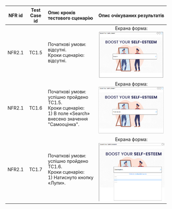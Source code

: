 |NFR id|Test Case id|Опис кроків тестового сценарію|Опис очікуваних результатів|
|:-:|:-:|:-|:-:|
|NFR2.1|TC1.5|Початкові умови: відсутні. <br> Кроки сценарію: відсутні.|Екрана форма: <br> ![image](https://github.com/oleksandrblazhko/ai203-sultanov/blob/Ai203_sultanov_with_laboratory_work_8/2-SoftwareDesign/2.8-TestCases/2.8.1-NFR/NFR_2.1.1.PNG)|
|NFR2.1|TC1.6|Початкові умови: успішно пройдено TC1.5. <br> Кроки сценарію: <br> 1) В поле «Search» внесено значення "Самооцінка".|Екрана форма: <br> ![image](https://github.com/oleksandrblazhko/ai203-sultanov/blob/Ai203_sultanov_with_laboratory_work_8/2-SoftwareDesign/2.8-TestCases/2.8.1-NFR/NFR_2.1.2.PNG)|
|NFR2.1|TC1.7|Початкові умови: успішно пройдено TC1.6. <br> Кроки сценарію: <br> 1) Натиснуто кнопку «Лупи».|Екрана форма: <br> ![image](https://github.com/oleksandrblazhko/ai203-sultanov/blob/Ai203_sultanov_with_laboratory_work_8/2-SoftwareDesign/2.8-TestCases/2.8.1-NFR/NFR_2.1.3.PNG)|
